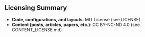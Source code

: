 ## Licensing Summary

- **Code, configurations, and layouts**: MIT License (see LICENSE)
- **Content (posts, articles, papers, etc.)**: CC BY-NC-ND 4.0 (see CONTENT_LICENSE.md)


